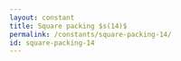 ```yaml
---
layout: constant
title: Square packing $s(14)$
permalink: /constants/square-packing-14/
id: square-packing-14
---
```

